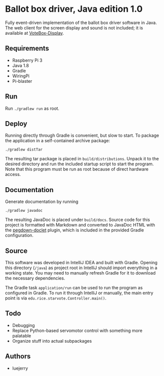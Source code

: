 # Ballot box driver, Java edition 1.0

Fully event-driven implementation of the ballot box driver software in Java.
The web client for the screen display and sound is not included; it is
available at [VoteBox-Display](https://github.com/luejerry/VoteBox-Display).

## Requirements
- Raspberry Pi 3
- Java 1.8
- Gradle
- WiringPi
- Pi-blaster

## Run
Run `./gradlew run` as root.

## Deploy
Running directly through Gradle is convenient, but slow to start. To package
the application in a self-contained archive package:

`./gradlew distTar`

The resulting tar package is placed in `build/distributions`. Unpack it to the
desired directory and run the included startup script to start the program.
Note that this program must be run as root because of direct hardware access.

## Documentation
Generate documentation by running

`./gradlew javadoc`

The resulting JavaDoc is placed under `build/docs`. Source code for this
project is formatted with Markdown and converted to JavaDoc HTML with the
[pegdown-doclet](https://github.com/Abnaxos/pegdown-doclet) plugin, which is
included in the provided Gradle configuration.

## Source
This software was developed in IntelliJ IDEA and built with Gradle. Opening
this directory (`/java`) as project root in IntelliJ should import everything
in a working state. You may need to manually refresh Gradle for it to download
the necessary dependencies.

The Gradle task `application/run` can be used to run the program as configured
in Gradle. To run it through IntelliJ or manually, the main entry point is via
`edu.rice.starvote.Controller.main()`.

## Todo
- Debugging
- Replace Python-based servomotor control with something more palatable
- Organize stuff into actual subpackages

## Authors
- luejerry